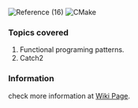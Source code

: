 ![Reference (16)](https://user-images.githubusercontent.com/2623563/144739411-2183034b-8763-49b5-90fd-25010a88c3df.png)
![CMake](https://github.com/shajeen/cpp_library_example_collection/workflows/CMake/badge.svg?branch=main)

### Topics covered
1. Functional programing patterns.
2. Catch2

### Information
check more information at [Wiki Page](https://github.com/shajeen/cpp_example_collection/wiki).
